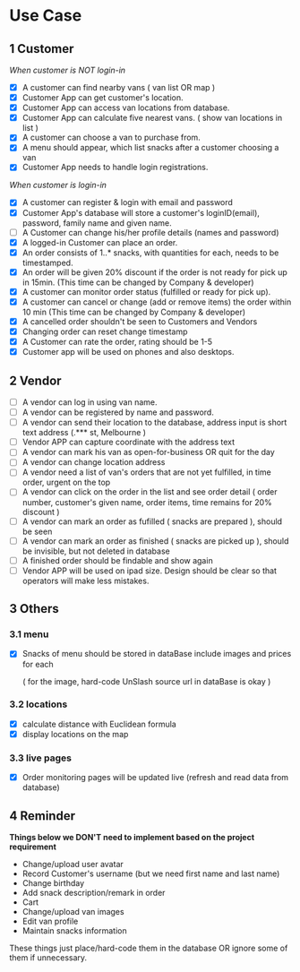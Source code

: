 # Use Case

## 1 Customer

*When customer is NOT login-in*

- [x] A customer can find nearby vans ( van list OR map )
- [x] Customer App can get customer's location.
- [x] Customer App can access van locations from database.
- [x] Customer App can calculate five nearest vans. ( show van locations in list )
- [x] A customer can choose a van to purchase from.
- [x] A menu should appear, which list snacks after a customer choosing a van
- [x] Customer App needs to handle login registrations.

*When customer is login-in*

- [x] A customer can register & login with email and password
- [x] Customer App's database will store a customer's loginID(email), password, family name and given name.
- [ ] A Customer can change his/her profile details (names and password) 
- [x] A logged-in Customer can place an order.
- [x] An order consists of 1..* snacks, with quantities for each, needs to be timestamped.
- [x] An order will be given 20% discount if the order is not ready for pick up in 15min.  (This time can be changed by Company & developer)
- [x] A customer can monitor order status (fulfilled or ready for pick up).
- [x] A customer can cancel or change (add or remove items) the order within 10 min (This time can be changed by Company & developer)
- [x] A cancelled order shouldn't be seen to Customers and Vendors
- [x] Changing order can reset change timestamp
- [x] A Customer can rate the order, rating should be 1-5
- [x] Customer app will be used on phones and also desktops.

## 2 Vendor

- [ ] A vendor can log in using van name.
- [ ] A vendor can be registered by name and password.
- [ ] A vendor can send their location to the database, address input is short text address (.*** st, Melbourne )
- [ ] Vendor APP can capture coordinate with the address text
- [ ] A vendor can mark his van as open-for-business OR quit for the day
- [ ] A vendor can change location address
- [ ] A vendor need a list of van's orders that are not yet fulfilled, in time order, urgent on the top
- [ ] A vendor can click on the order in the list and see order detail ( order number, customer's given name, order items, time remains for 20% discount )
- [ ] A vendor can mark an order as fufilled ( snacks are prepared ), should be seen
- [ ] A vendor can mark an order as finished ( snacks are picked up ), should be invisible, but not deleted in database
- [ ] A finished order should be findable and show again
- [ ] Vendor APP will be used on ipad size. Design should be clear so that operators will make less mistakes.

## 3 Others

### 3.1 menu

- [x] Snacks of menu should be stored in dataBase include images and prices for each

  ( for the image, hard-code UnSlash source url in dataBase is okay )

### 3.2 locations

- [x] calculate distance with Euclidean formula
- [x] display locations on the map

### 3.3 live pages

- [x] Order monitoring pages will be updated live (refresh and read data from database)



## 4 Reminder

**Things below we DON'T need to implement based on the project requirement**

- Change/upload user avatar
- Record Customer's username (but we need first name and last name)
- Change birthday
- Add snack description/remark in order
- Cart
- Change/upload van images
- Edit van profile
- Maintain snacks information

These things just place/hard-code them in the database OR ignore some of them if 
unnecessary.

